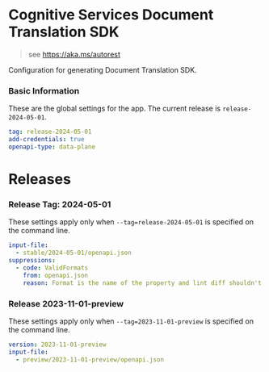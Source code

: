 # Cognitive Services Document Translation  SDK

> see https://aka.ms/autorest

Configuration for generating Document Translation  SDK.

### Basic Information

These are the global settings for the app.
The current release is `release-2024-05-01`.

``` yaml
tag: release-2024-05-01
add-credentials: true
openapi-type: data-plane
```

# Releases

### Release Tag: 2024-05-01
These settings apply only when `--tag=release-2024-05-01` is specified on the command line.

``` yaml $(tag) == 'release-2024-05-01'
input-file: 
  - stable/2024-05-01/openapi.json
suppressions:
  - code: ValidFormats
    from: openapi.json
    reason: Format is the name of the property and lint diff shouldn't be validating that
```

### Release 2023-11-01-preview
These settings apply only when `--tag=2023-11-01-preview` is specified on the command line.

``` yaml $(tag) == '2023-11-01-preview'
version: 2023-11-01-preview
input-file:
  - preview/2023-11-01-preview/openapi.json
```
